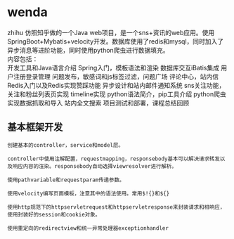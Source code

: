 # wenda
zhihu
仿照知乎做的一个Java web项目，是一个sns+资讯的web应用。使用SpringBoot+Mybatis+velocity开发。数据库使用了redis和mysql，同时加入了异步消息等进阶功能，同时使用python爬虫进行数据填充。  
内容包括：  
	开发工具和Java语言介绍
	Spring入门，模板语法和渲染
	数据库交互iBatis集成
	用户注册登录管理
	问题发布，敏感词和js标签过滤，问题广场
	评论中心，站内信
	Redis入门以及Redis实现赞踩功能
	异步设计和站内邮件通知系统
	sns关注功能，关注和粉丝列表页实现
	timeline实现
	python语法简介，pip工具介绍
	python爬虫实现数据抓取和导入
	站内全文搜索
	项目测试和部署，课程总结回顾
	
## 基本框架开发
	创建基本的controller，service和model层。
	
	controller中使用注解配置，requestmapping，responsebody基本可以解决请求转发以及响应内容的渲染。responsebody自动选择viewresolver进行解析。
	
	使用pathvariable和requestparam传递参数。
	
	使用velocity编写页面模板，注意其中的语法使用。常用$!{}和${}
	
	使用http规范下的httpservletrequest和httpservletresponse来封装请求和相响应，使用封装好的session和cookie对象。
	
	使用重定向的redirectview和统一异常处理器exceptionhandler
